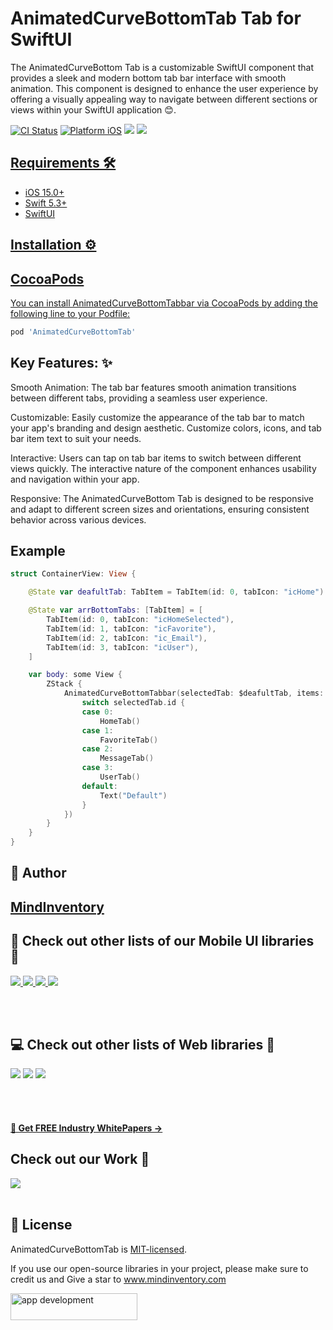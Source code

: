 # AnimatedCurveBottomTab Tab for SwiftUI

The AnimatedCurveBottom Tab is a customizable SwiftUI component that provides a sleek and modern bottom tab bar interface with smooth animation. This component is designed to enhance the user experience by offering a visually appealing way to navigate between different sections or views within your SwiftUI application 😊.

[![CI Status](https://img.shields.io/badge/swift-5.0-brightgreen)](https://img.shields.io/badge/swift-5.0-brightgreen)
[![Platform iOS](https://img.shields.io/badge/platform-iOS-red)](https://img.shields.io/badge/platform-iOS-red)
<a href="https://www.codacy.com?utm_source=github.com&amp;utm_medium=referral&amp;utm_content=nikunjprajapati95/Reading-Animation&amp;utm_campaign=Badge_Grade"><img src="https://app.codacy.com/project/badge/Grade/44b16d6ddb96446b875d38bf2ec89b11"/></a>
<a href="https://github.com/TusharSanchaniya-mi/AnimatedCurveBottomTabbar/blob/main/LICENSE" style="pointer-events: stroke;" target="_blank">
<img src="https://img.shields.io/badge/licence-MIT-orange">

## Requirements 🛠️

- iOS 15.0+
- Swift 5.3+
- SwiftUI

## Installation ⚙️

## CocoaPods

You can install AnimatedCurveBottomTabbar via CocoaPods by adding the following line to your Podfile:

```ruby
pod 'AnimatedCurveBottomTab'
```

## Key Features: ✨

Smooth Animation: The tab bar features smooth animation transitions between different tabs, providing a seamless user experience.

Customizable: Easily customize the appearance of the tab bar to match your app's branding and design aesthetic. Customize colors, icons, and tab bar item text to suit your needs.

Interactive: Users can tap on tab bar items to switch between different views quickly. The interactive nature of the component enhances usability and navigation within your app.

Responsive: The AnimatedCurveBottom Tab is designed to be responsive and adapt to different screen sizes and orientations, ensuring consistent behavior across various devices.

## Example

```swift
struct ContainerView: View {

    @State var deafultTab: TabItem = TabItem(id: 0, tabIcon: "icHome")

    @State var arrBottomTabs: [TabItem] = [
        TabItem(id: 0, tabIcon: "icHomeSelected"),
        TabItem(id: 1, tabIcon: "icFavorite"),
        TabItem(id: 2, tabIcon: "ic_Email"),
        TabItem(id: 3, tabIcon: "icUser"),
    ]

    var body: some View {
        ZStack {
            AnimatedCurveBottomTabbar(selectedTab: $deafultTab, items: $arrBottomTabs, tabbarCurvePosition: .top, selectedViewCompletion: {
                switch selectedTab.id {
                case 0:
                    HomeTab()
                case 1:
                    FavoriteTab()
                case 2:
                    MessageTab()
                case 3:
                    UserTab()
                default:
                    Text("Default")
                }
            })
        }
    }
}

```

## 🙋 Author

## [MindInventory](https://www.mindinventory.com/)

## 📱 Check out other lists of our Mobile UI libraries 🤩

<a href="https://github.com/Mindinventory?language=kotlin"> 
<img src="https://img.shields.io/badge/Kotlin-0095D5?&style=for-the-badge&logo=kotlin&logoColor=white"> </a>
<a href="https://github.com/Mindinventory?language=swift"> 
<img src="https://img.shields.io/badge/Swift-FA7343?style=for-the-badge&logo=swift&logoColor=white"> </a>
<a href="https://github.com/Mindinventory?language=dart"> 
<img src="https://img.shields.io/badge/Flutter-02569B?style=for-the-badge&logo=flutter&logoColor=white"> </a>
<a href="https://github.com/Mindinventory/react-native-tabbar-interaction"> 
<img src="https://img.shields.io/badge/React_Native-20232A?style=for-the-badge&logo=react&logoColor=61DAFB"> </a>

<br></br>

## 💻 Check out other lists of Web libraries 🤩

<a href="hhttps://github.com/Mindinventory?language=javascript"> 
<img src="https://img.shields.io/badge/JavaScript-F7DF1E?style=for-the-badge&logo=javascript&logoColor=black"></a>
<a href="https://github.com/Mindinventory?language=go"> 
<img src="https://img.shields.io/badge/Go-00ADD8?style=for-the-badge&logo=go&logoColor=white"></a>
<a href="https://github.com/Mindinventory?language=python"> 
<img src="https://img.shields.io/badge/Python-3776AB?style=for-the-badge&logo=python&logoColor=white"></a>

<br></br>

<h4><a href="https://www.mindinventory.com/whitepapers.php?utm_source=gthb&utm_medium=special&utm_campaign=folding-cell#demo"><u> 📝 Get FREE Industry WhitePapers →</u></a></h4>

## Check out our Work 📜

<a href="https://dribbble.com/mindinventory"> 
<img src="https://img.shields.io/badge/Dribbble-EA4C89?style=for-the-badge&logo=dribbble&logoColor=white" /> </a>
<br></br>

## 📄 License

AnimatedCurveBottomTab is [MIT-licensed](/LICENSE).

If you use our open-source libraries in your project, please make sure to credit us and Give a star to www.mindinventory.com

<a href="https://www.mindinventory.com/contact-us.php?utm_source=gthb&utm_medium=repo&utm_campaign=swift-ui-libraries">
<img src="https://github.com/Sammindinventory/MindInventory/blob/main/hirebutton.png?raw=true" width="203" height="43"  alt="app development">
</a>
